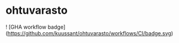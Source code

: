 # ohtuvarasto

! [GHA workflow badge] (https://github.com/kuussant/ohtuvarasto/workflows/CI/badge.svg)
